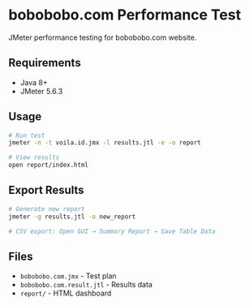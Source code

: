 # bobobobo.com Performance Test

JMeter performance testing for bobobobo.com website.

## Requirements
- Java 8+
- JMeter 5.6.3

## Usage

```bash
# Run test
jmeter -n -t voila.id.jmx -l results.jtl -e -o report

# View results
open report/index.html
```

## Export Results

```bash
# Generate new report
jmeter -g results.jtl -o new_report

# CSV export: Open GUI → Summary Report → Save Table Data
```

## Files
- `bobobobo.com.jmx` - Test plan
- `bobobobo.com.result.jtl` - Results data  
- `report/` - HTML dashboard
